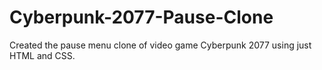 # Cyberpunk-2077-Pause-Clone
Created the pause menu clone of video game Cyberpunk 2077 using just HTML and CSS.
